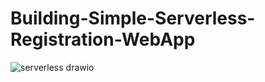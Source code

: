 # Building-Simple-Serverless-Registration-WebApp

![serverless drawio](https://github.com/cheeseig9/Building-Simple-Serverless-Registration-WebApp/assets/74439890/13338cc6-67c8-4c00-878e-fca641406d82)
